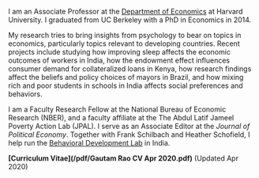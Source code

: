 I am an Associate Professor at the [Department of Economics](http://economics.harvard.edu/) at Harvard University. I graduated from UC Berkeley with a PhD in Economics in 2014. 

My research tries to bring insights from psychology to bear on topics in economics, particularly topics relevant to developing countries. Recent projects include studying how improving sleep affects the economic outcomes of workers in India, how the endowment effect influences consumer demand for collateralized loans in Kenya, how research findings affect the beliefs and policy choices of mayors in Brazil, and how mixing rich and poor students in schools in India affects social preferences and behaviors.

I am a Faculty Research Fellow at the National Bureau of Economic Research (NBER), and a faculty affiliate at the The Abdul Latif Jameel Poverty Action Lab (JPAL). I serve as an Associate Editor at the *Journal of Political Economy*. Together with Frank Schilbach and Heather Schofield, I help run the [Behavioral Development Lab](https://behavioraldevlab.org/index.html) in India. 

__[Curriculum Vitae](/pdf/Gautam Rao CV Apr 2020.pdf)__ (Updated Apr 2020)

